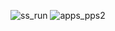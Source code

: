![ss_run](https://github.com/user-attachments/assets/e48b11cd-1554-4895-aa7b-f03bca64b778)
![apps_pps2](https://github.com/user-attachments/assets/270a03ae-eabb-4ebd-bd93-ee215187aa3f)
